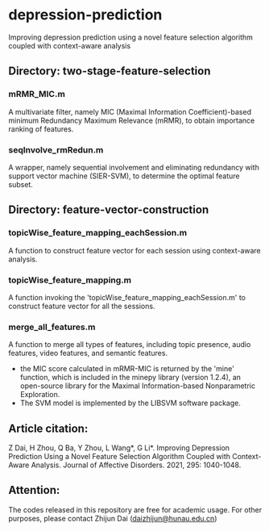 # depression-prediction
Improving depression prediction using a novel feature selection algorithm coupled with context-aware analysis

## Directory: two-stage-feature-selection
### mRMR_MIC.m
A multivariate filter, namely MIC (Maximal Information Coefficient)-based minimum Redundancy Maximum Relevance (mRMR), to obtain importance ranking of features. <br>

### seqInvolve_rmRedun.m
A wrapper, namely sequential involvement and eliminating redundancy with support vector machine (SIER-SVM), to determine the optimal feature subset. <br>

## Directory: feature-vector-construction
### topicWise_feature_mapping_eachSession.m
A function to construct feature vector for each session using context-aware analysis. <br>

### topicWise_feature_mapping.m
A function invoking the 'topicWise_feature_mapping_eachSession.m' to construct feature vector for all the sessions. <br>

### merge_all_features.m
A function to merge all types of features, including topic presence, audio features, video features, and semantic features. <br>

* the MIC score calculated in mRMR-MIC is returned by the 'mine' function, which is included in the minepy library (version 1.2.4), an open-source library for the Maximal Information-based Nonparametric Exploration.
* The SVM model is implemented by the LIBSVM software package.

## Article citation:
Z Dai, H Zhou, Q Ba, Y Zhou, L Wang*, G Li*. Improving Depression Prediction Using a Novel Feature Selection Algorithm Coupled with Context-Aware Analysis. Journal of Affective Disorders. 2021, 295: 1040-1048.

## Attention:
The codes released in this repository are free for academic usage. For other purposes, please contact Zhijun Dai (daizhijun@hunau.edu.cn)
